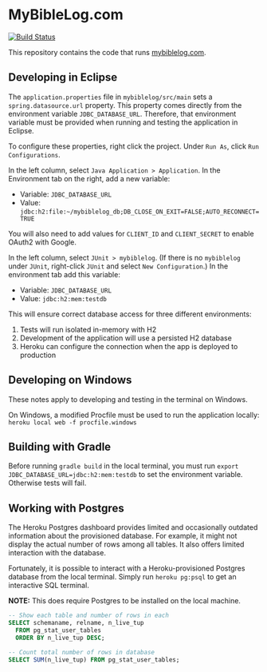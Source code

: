 # MyBibleLog.com

[![Build Status](https://travis-ci.com/AaronSmithX/mybiblelog.svg?branch=master)](https://travis-ci.com/AaronSmithX/mybiblelog)

This repository contains the code that runs [mybiblelog.com](http://www.mybiblelog.com/).

## Developing in Eclipse

The `application.properties` file in `mybiblelog/src/main` sets a `spring.datasource.url` property. This property comes directly from the environment variable `JDBC_DATABASE_URL`. Therefore, that environment variable must be provided when running and testing the application in Eclipse.

To configure these properties, right click the project. Under `Run As`, click `Run Configurations`.

In the left column, select `Java Application > Application`. In the Environment tab on the right, add a new variable:
* Variable: `JDBC_DATABASE_URL`
* Value: `jdbc:h2:file:~/mybiblelog_db;DB_CLOSE_ON_EXIT=FALSE;AUTO_RECONNECT=TRUE`

You will also need to add values for `CLIENT_ID` and `CLIENT_SECRET` to enable OAuth2 with Google.

In the left column, select `JUnit > mybiblelog`. (If there is no `mybiblelog` under `JUnit`, right-click `JUnit` and select `New Configuration`.) In the environment tab add this variable:
* Variable: `JDBC_DATABASE_URL`
* Value: `jdbc:h2:mem:testdb`

This will ensure correct database access for three different environments:
1. Tests will run isolated in-memory with H2
2. Development of the application will use a persisted H2 database
3. Heroku can configure the connection when the app is deployed to production

## Developing on Windows

These notes apply to developing and testing in the terminal on Windows.

On Windows, a modified Procfile must be used to run the application locally: `heroku local web -f procfile.windows`

## Building with Gradle

Before running `gradle build` in the local terminal, you must run `export JDBC_DATABASE_URL=jdbc:h2:mem:testdb` to set the environment variable. Otherwise tests will fail.

## Working with Postgres

The Heroku Postgres dashboard provides limited and occasionally outdated information about the provisioned database. For example, it might not display the actual number of rows among all tables. It also offers limited interaction with the database.

Fortunately, it is possible to interact with a Heroku-provisioned Postgres database from the local terminal. Simply run `heroku pg:psql` to get an interactive SQL terminal.

**NOTE:** This does require Postgres to be installed on the local machine.

```sql
-- Show each table and number of rows in each
SELECT schemaname, relname, n_live_tup 
  FROM pg_stat_user_tables 
  ORDER BY n_live_tup DESC;

-- Count total number of rows in database
SELECT SUM(n_live_tup) FROM pg_stat_user_tables;
```
